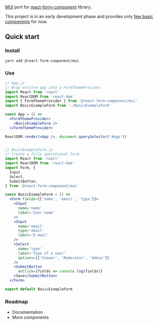 [MUI](https://mui.com/) port for [react-form-component](https://www.npmjs.com/package/react-form-component) library.

This project is in an early development phase and provides only [few basic components](https://github.com/firflant/react-form-component-mui/tree/master/src) for now.

## Quick start

### Install

```
yarn add @react-form-component/mui
```

### Use

```jsx
// App.js
// Wrap entitre app into a FormThemeProvider.
import React from 'react'
import ReactDOM from 'react-dom'
import { FormThemeProvider } from '@react-form-component/mui'
import BasicExampleForm from './BasicExampleForm'

const App = () =>
  <FormThemeProvider>
    <BasicExampleForm />
  </FormThemeProvider>

ReactDOM.render(<App />, document.querySelector('#app'))


// BasicExampleForm.js
// Create a fully operational form.
import React from 'react'
import ReactDOM from 'react-dom'
import Form, {
  Input,
  Select,
  SubmitButton,
} from '@react-form-component/mui'

const BasicExampleForm = () =>
  <Form fields={['name', 'email', 'type']}>
    <Input
      name='name'
      label='User name'
    />
    <Input
      name='email'
      type='email'
      label='E-mail'
    />
    <Select
      name='type'
      label='Type of a user'
      options={['Viewer', 'Moderator', 'Admin']}
    />
    <SubmitButton
      onClick={fields => console.log(fields)}
    >Save</SubmitButton>
  </Form>

export default BasicExampleForm
```

### Roadmap

- Documentation
- More components
